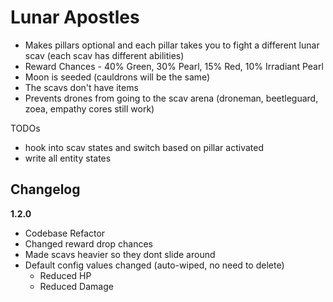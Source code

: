 # Lunar Apostles

- Makes pillars optional and each pillar takes you to fight a different lunar scav (each scav has different abilities)
- Reward Chances - 40% Green, 30% Pearl, 15% Red, 10% Irradiant Pearl
- Moon is seeded (cauldrons will be the same)
- The scavs don't have items
- Prevents drones from going to the scav arena (droneman, beetleguard, zoea, empathy cores still work)

TODOs

- hook into scav states and switch based on pillar activated
- write all entity states

## Changelog

**1.2.0**

- Codebase Refactor
- Changed reward drop chances
- Made scavs heavier so they dont slide around
- Default config values changed (auto-wiped, no need to delete)
  - Reduced HP
  - Reduced Damage
